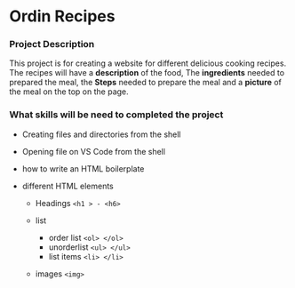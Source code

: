 # Ordin Recipes

### Project Description

This project is for creating a website for different delicious cooking recipes. The recipes will have a **description** of the food, The **ingredients** needed to prepared the meal,  the **Steps** needed to prepare the meal and a **picture** of the meal on the top on the page.

### What skills will be need to completed the project

 - Creating files and directories from the shell
 - Opening file on VS Code from the shell
 - how to write an HTML boilerplate
 - different HTML elements 
      
      - Headings `<h1 > - <h6>`
      - list 

        - order list `<ol> </ol>`
        - unorderlist `<ul> </ul>`
        - list items `<li> </li>`
      - images `<img>`